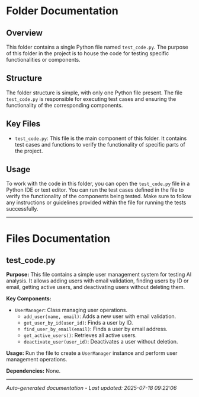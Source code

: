 # Folder Documentation

## Overview
This folder contains a single Python file named `test_code.py`. The purpose of this folder in the project is to house the code for testing specific functionalities or components.

## Structure
The folder structure is simple, with only one Python file present. The file `test_code.py` is responsible for executing test cases and ensuring the functionality of the corresponding components.

## Key Files
- `test_code.py`: This file is the main component of this folder. It contains test cases and functions to verify the functionality of specific parts of the project.

## Usage
To work with the code in this folder, you can open the `test_code.py` file in a Python IDE or text editor. You can run the test cases defined in the file to verify the functionality of the components being tested. Make sure to follow any instructions or guidelines provided within the file for running the tests successfully.

---

# Files Documentation

## test_code.py

**Purpose:** This file contains a simple user management system for testing AI analysis. It allows adding users with email validation, finding users by ID or email, getting active users, and deactivating users without deleting them.

**Key Components:**
- `UserManager`: Class managing user operations.
  - `add_user(name, email)`: Adds a new user with email validation.
  - `get_user_by_id(user_id)`: Finds a user by ID.
  - `find_user_by_email(email)`: Finds a user by email address.
  - `get_active_users()`: Retrieves all active users.
  - `deactivate_user(user_id)`: Deactivates a user without deletion.

**Usage:** Run the file to create a `UserManager` instance and perform user management operations.

**Dependencies:** None.

---
*Auto-generated documentation - Last updated: 2025-07-18 09:22:06*
